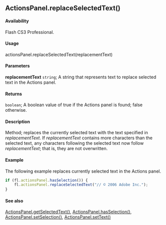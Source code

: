 ## ActionsPanel.replaceSelectedText()

#### Availability

Flash CS3 Professional.

#### Usage

actionsPanel.replaceSelectedText(replacementText)

#### Parameters

**replacementText** `string`; A string that represents text to replace selected text in the Actions panel.

#### Returns

`boolean`; A boolean value of true if the Actions panel is found; false otherwise.

#### Description

Method; replaces the currently selected text with the text specified in *replacementText*. If *replacementText* contains more characters than the selected text, any characters following the selected text now follow *replacementText*; that is, they are not overwritten.

#### Example

The following example replaces currently selected text in the Actions panel.

```javascript
if (fl.actionsPanel.hasSelection()) {
    fl.actionsPanel.replaceSelectedText("// © 2006 Adobe Inc.");
}
```

#### See also

[ActionsPanel.getSelectedText()](../ActionsPanel_object/ActionsPanel2.md), [ActionsPanel.hasSelection()](../ActionsPanel_object/ActionsPanel4.md), [ActionsPanel.setSelection()](../ActionsPanel_object/ActionsPanel7.md), [ActionsPanel.setText()](../ActionsPanel_object/ActionsPanel8.md)
